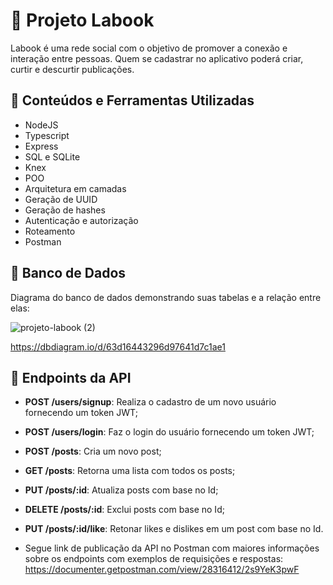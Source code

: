 # 📜 Projeto Labook

Labook é uma rede social com o objetivo de promover a conexão e interação entre pessoas. Quem se cadastrar no aplicativo poderá criar, curtir e descurtir publicações.


## 🔨 Conteúdos e Ferramentas Utilizadas

- NodeJS
- Typescript
- Express
- SQL e SQLite
- Knex
- POO
- Arquitetura em camadas
- Geração de UUID
- Geração de hashes
- Autenticação e autorização
- Roteamento
- Postman


## 💾 Banco de Dados

Diagrama do banco de dados demonstrando suas tabelas e a relação entre elas:

![projeto-labook (2)](https://user-images.githubusercontent.com/29845719/216036534-2b3dfb48-7782-411a-bffd-36245b78594e.png)

https://dbdiagram.io/d/63d16443296d97641d7c1ae1


## 📌 Endpoints da API

- **POST /users/signup**: Realiza o cadastro de um novo usuário fornecendo um token JWT;
- **POST /users/login**: Faz o login do usuário fornecendo um token JWT;

- **POST /posts**: Cria um novo post;
- **GET /posts**: Retorna uma lista com todos os posts;
- **PUT /posts/:id**: Atualiza posts com base no Id; 
- **DELETE /posts/:id**: Exclui posts com base no Id;
- **PUT /posts/:id/like**: Retonar likes e dislikes em um post com base no Id.


- Segue link de publicação da API no Postman com maiores informações sobre os endpoints com exemplos de requisições e respostas: https://documenter.getpostman.com/view/28316412/2s9YeK3pwF